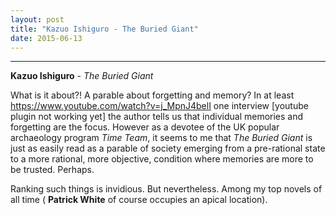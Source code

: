 ```yaml
---
layout: post
title: "Kazuo Ishiguro - The Buried Giant"
date: 2015-06-13
---
```


***
<b>Kazuo Ishiguro</b> - _The Buried Giant_

What is it about?!  A parable about forgetting and memory?  In at least <a>https://www.youtube.com/watch?v=j_MpnJ4belI  one interview [youtube plugin not working yet] the author tells us that individual memories and forgetting are the focus. However as a devotee of the UK popular archaeology program _Time Team_, it seems to me that _The Buried Giant_ is just as easily read as a parable of society emerging from a pre-rational state to a more rational, more objective, condition where memories are more to be trusted.  Perhaps.

Ranking such things is invidious.  But nevertheless.  Among my top novels of all time  ( <b>Patrick White</b> of course occupies an apical location).




